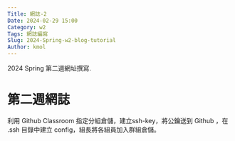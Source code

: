 ```yaml
---
Title: 網誌-2
Date: 2024-02-29 15:00
Category: w2
Tags: 網誌編寫
Slug: 2024-Spring-w2-blog-tutorial
Author: kmol
---
```


2024 Spring 第二週網址撰寫.

<!-- PELICAN_END_SUMMARY -->

# 第二週網誌
利用 Github Classroom 指定分組倉儲，建立ssh-key，將公鑰送到 Github ，在 .ssh 目錄中建立 config，組長將各組員加入群組倉儲。